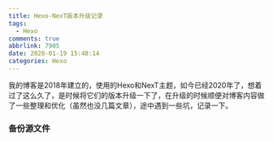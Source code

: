 ```yaml
---
title: Hexo-NexT版本升级记录
tags: 
  - Hexo
comments: true
abbrlink: 7905
date: 2020-01-19 15:48:14
categories: Hexo
---
```

我的博客是2018年建立的，使用的Hexo和NexT主题，如今已经2020年了，想着过了这么久了，是时候将它们的版本升级一下了，在升级的时候顺便对博客内容做了一些整理和优化（虽然也没几篇文章），途中遇到一些坑，记录一下。
<!--more-->

### 备份源文件

